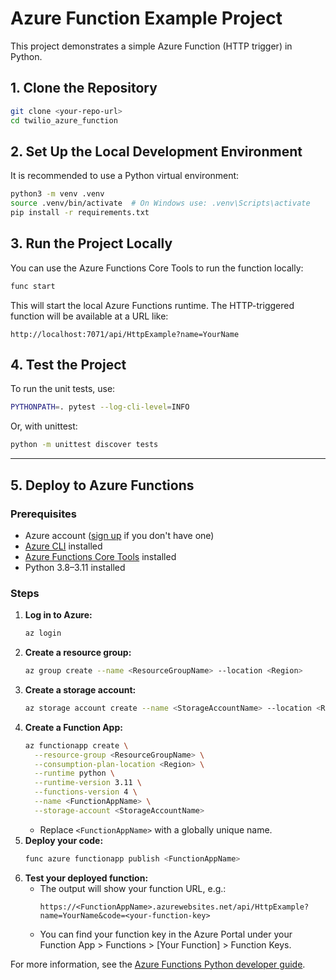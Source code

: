 # Azure Function Example Project

This project demonstrates a simple Azure Function (HTTP trigger) in Python.

## 1. Clone the Repository

```bash
git clone <your-repo-url>
cd twilio_azure_function
```

## 2. Set Up the Local Development Environment

It is recommended to use a Python virtual environment:

```bash
python3 -m venv .venv
source .venv/bin/activate  # On Windows use: .venv\Scripts\activate
pip install -r requirements.txt
```

## 3. Run the Project Locally

You can use the Azure Functions Core Tools to run the function locally:

```bash
func start
```

This will start the local Azure Functions runtime. The HTTP-triggered function will be available at a URL like:

```
http://localhost:7071/api/HttpExample?name=YourName
```

## 4. Test the Project

To run the unit tests, use:

```bash
PYTHONPATH=. pytest --log-cli-level=INFO 
```

Or, with unittest:

```bash
python -m unittest discover tests
```

---

## 5. Deploy to Azure Functions

### Prerequisites
- Azure account ([sign up](https://azure.com/free) if you don't have one)
- [Azure CLI](https://docs.microsoft.com/cli/azure/install-azure-cli) installed
- [Azure Functions Core Tools](https://docs.microsoft.com/azure/azure-functions/functions-run-local#install-the-azure-functions-core-tools) installed
- Python 3.8–3.11 installed

### Steps

1. **Log in to Azure:**
   ```bash
   az login
   ```
2. **Create a resource group:**
   ```bash
   az group create --name <ResourceGroupName> --location <Region>
   ```
3. **Create a storage account:**
   ```bash
   az storage account create --name <StorageAccountName> --location <Region> --resource-group <ResourceGroupName> --sku Standard_LRS
   ```
4. **Create a Function App:**
   ```bash
   az functionapp create \
     --resource-group <ResourceGroupName> \
     --consumption-plan-location <Region> \
     --runtime python \
     --runtime-version 3.11 \
     --functions-version 4 \
     --name <FunctionAppName> \
     --storage-account <StorageAccountName>
   ```
   - Replace `<FunctionAppName>` with a globally unique name.
5. **Deploy your code:**
   ```bash
   func azure functionapp publish <FunctionAppName>
   ```
6. **Test your deployed function:**
   - The output will show your function URL, e.g.:
     ```
     https://<FunctionAppName>.azurewebsites.net/api/HttpExample?name=YourName&code=<your-function-key>
     ```
   - You can find your function key in the Azure Portal under your Function App > Functions > [Your Function] > Function Keys.

For more information, see the [Azure Functions Python developer guide](https://docs.microsoft.com/azure/azure-functions/functions-reference-python).

